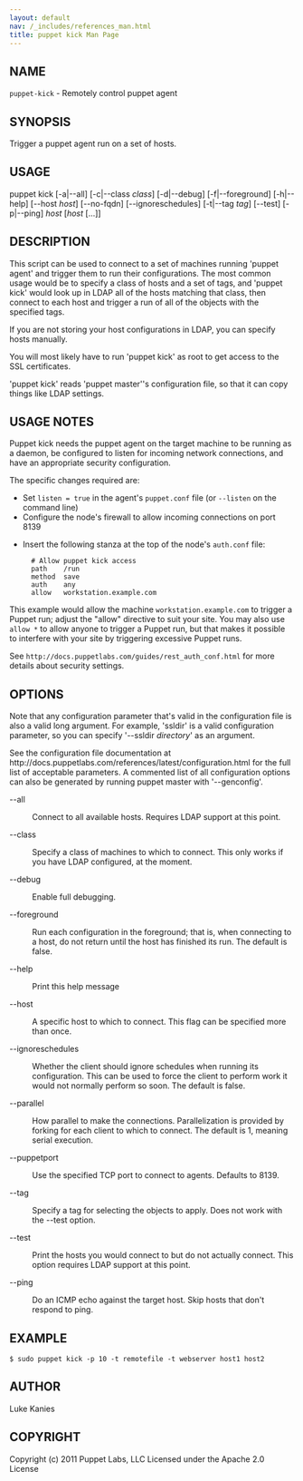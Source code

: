 ```yaml
---
layout: default
nav: /_includes/references_man.html
title: puppet kick Man Page
---
```


<div class='mp'>
<h2 id="NAME">NAME</h2>
<p class="man-name">
  <code>puppet-kick</code> - <span class="man-whatis">Remotely control puppet agent</span>
</p>

<h2 id="SYNOPSIS">SYNOPSIS</h2>

<p>Trigger a puppet agent run on a set of hosts.</p>

<h2 id="USAGE">USAGE</h2>

<p>puppet kick [-a|--all] [-c|--class <var>class</var>] [-d|--debug] [-f|--foreground]
  [-h|--help] [--host <var>host</var>] [--no-fqdn] [--ignoreschedules]
  [-t|--tag <var>tag</var>] [--test] [-p|--ping] <var>host</var> [<var>host</var> [...]]</p>

<h2 id="DESCRIPTION">DESCRIPTION</h2>

<p>This script can be used to connect to a set of machines running 'puppet
agent' and trigger them to run their configurations. The most common
usage would be to specify a class of hosts and a set of tags, and
'puppet kick' would look up in LDAP all of the hosts matching that
class, then connect to each host and trigger a run of all of the objects
with the specified tags.</p>

<p>If you are not storing your host configurations in LDAP, you can specify
hosts manually.</p>

<p>You will most likely have to run 'puppet kick' as root to get access to
the SSL certificates.</p>

<p>'puppet kick' reads 'puppet master''s configuration file, so that it can
copy things like LDAP settings.</p>

<h2 id="USAGE-NOTES">USAGE NOTES</h2>

<p>Puppet kick needs the puppet agent on the target machine to be running as a
daemon, be configured to listen for incoming network connections, and have an
appropriate security configuration.</p>

<p>The specific changes required are:</p>

<ul>
<li>Set <code>listen = true</code> in the agent's <code>puppet.conf</code> file (or <code>--listen</code> on the
command line)</li>
<li>Configure the node's firewall to allow incoming connections on port 8139</li>
<li><p>Insert the following stanza at the top of the node's <code>auth.conf</code> file:</p>

<pre><code>  # Allow puppet kick access
  path    /run
  method  save
  auth    any
  allow   workstation.example.com
</code></pre></li>
</ul>


<p>This example would allow the machine <code>workstation.example.com</code> to trigger a
Puppet run; adjust the "allow" directive to suit your site. You may also use
<code>allow *</code> to allow anyone to trigger a Puppet run, but that makes it possible
to interfere with your site by triggering excessive Puppet runs.</p>

<p>See <code>http://docs.puppetlabs.com/guides/rest_auth_conf.html</code> for more details
about security settings.</p>

<h2 id="OPTIONS">OPTIONS</h2>

<p>Note that any configuration parameter that's valid in the configuration
file is also a valid long argument. For example, 'ssldir' is a valid
configuration parameter, so you can specify '--ssldir <var>directory</var>' as an
argument.</p>

<p>See the configuration file documentation at
http://docs.puppetlabs.com/references/latest/configuration.html for
the full list of acceptable parameters. A commented list of all
configuration options can also be generated by running puppet master
with '--genconfig'.</p>

<dl>
<dt class="flush">--all</dt><dd><p>Connect to all available hosts. Requires LDAP support at this point.</p></dd>
<dt class="flush">--class</dt><dd><p>Specify a class of machines to which to connect. This only works if
you have LDAP configured, at the moment.</p></dd>
<dt class="flush">--debug</dt><dd><p>Enable full debugging.</p></dd>
<dt>--foreground</dt><dd><p>Run each configuration in the foreground; that is, when connecting to
a host, do not return until the host has finished its run. The default
is false.</p></dd>
<dt class="flush">--help</dt><dd><p>Print this help message</p></dd>
<dt class="flush">--host</dt><dd><p>A specific host to which to connect. This flag can be specified more
than once.</p></dd>
<dt>--ignoreschedules</dt><dd><p>Whether the client should ignore schedules when running its
configuration. This can be used to force the client to perform work it
would not normally perform so soon. The default is false.</p></dd>
<dt>--parallel</dt><dd><p>How parallel to make the connections. Parallelization is provided by
forking for each client to which to connect. The default is 1, meaning
serial execution.</p></dd>
<dt>--puppetport</dt><dd><p>Use the specified TCP port to connect to agents. Defaults to 8139.</p></dd>
<dt class="flush">--tag</dt><dd><p>Specify a tag for selecting the objects to apply. Does not work with
the --test option.</p></dd>
<dt class="flush">--test</dt><dd><p>Print the hosts you would connect to but do not actually connect. This
option requires LDAP support at this point.</p></dd>
<dt class="flush">--ping</dt><dd><p>Do an ICMP echo against the target host. Skip hosts that don't respond
to ping.</p></dd>
</dl>


<h2 id="EXAMPLE">EXAMPLE</h2>

<pre><code>$ sudo puppet kick -p 10 -t remotefile -t webserver host1 host2
</code></pre>

<h2 id="AUTHOR">AUTHOR</h2>

<p>Luke Kanies</p>

<h2 id="COPYRIGHT">COPYRIGHT</h2>

<p>Copyright (c) 2011 Puppet Labs, LLC Licensed under the Apache 2.0 License</p>

</div>
